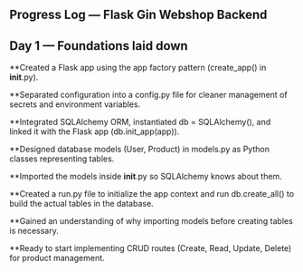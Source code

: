 Progress Log — Flask Gin Webshop Backend
-----------------------------
Day 1 — Foundations laid down
-----------------------------
**Created a Flask app using the app factory pattern (create_app() in __init__.py).

**Separated configuration into a config.py file for cleaner management of secrets and environment variables.

**Integrated SQLAlchemy ORM, instantiated db = SQLAlchemy(), and linked it with the Flask app (db.init_app(app)).

**Designed database models (User, Product) in models.py as Python classes representing tables.

**Imported the models inside __init__.py so SQLAlchemy knows about them.

**Created a run.py file to initialize the app context and run db.create_all() to build the actual tables in the database.

**Gained an understanding of why importing models before creating tables is necessary.

**Ready to start implementing CRUD routes (Create, Read, Update, Delete) for product management.


